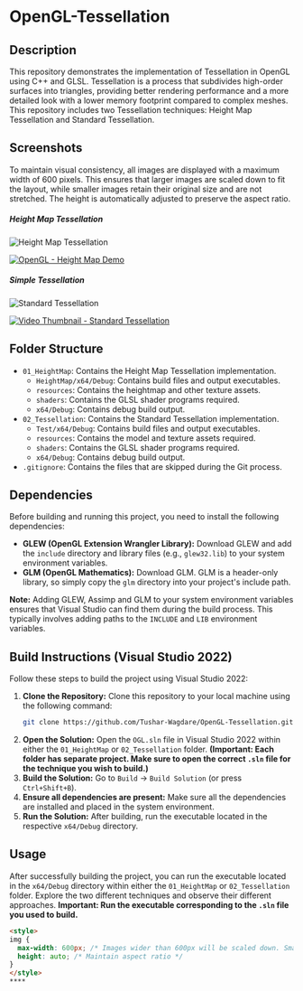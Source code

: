 # OpenGL-Tessellation

## Description

This repository demonstrates the implementation of Tessellation in OpenGL using C++ and GLSL. Tessellation is a process that subdivides high-order surfaces into triangles, providing better rendering performance and a more detailed look with a lower memory footprint compared to complex meshes. This repository includes two Tessellation techniques: Height Map Tessellation and Standard Tessellation.

## Screenshots

To maintain visual consistency, all images are displayed with a maximum width of 600 pixels. This ensures that larger images are scaled down to fit the layout, while smaller images retain their original size and are not stretched. The height is automatically adjusted to preserve the aspect ratio.

##### Height Map Tessellation

![Height Map Tessellation](01_HeightMap/S1.png)

[![OpenGL - Height Map Demo](01_HeightMap/HeightMap.png)](https://youtu.be/SkPq1Y5yoWk)

##### Simple Tessellation

![Standard Tessellation](02_Tessilation/S1.png)

[![Video Thumbnail - Standard Tessellation](https://img.youtube.com/vi/Sx4YjVkJDxQ/maxresdefault.jpg)](https://www.youtube.com/watch?v=Sx4YjVkJDxQ)

## Folder Structure

*   `01_HeightMap`: Contains the Height Map Tessellation implementation.
    *   `HeightMap/x64/Debug`: Contains build files and output executables.
    *   `resources`: Contains the heightmap and other texture assets.
    *   `shaders`: Contains the GLSL shader programs required.
    *   `x64/Debug`: Contains debug build output.
*   `02_Tessellation`: Contains the Standard Tessellation implementation.
    *   `Test/x64/Debug`: Contains build files and output executables.
    *   `resources`: Contains the model and texture assets required.
    *   `shaders`: Contains the GLSL shader programs required.
    *   `x64/Debug`: Contains debug build output.
*   `.gitignore`: Contains the files that are skipped during the Git process.

## Dependencies

Before building and running this project, you need to install the following dependencies:

*   **GLEW (OpenGL Extension Wrangler Library):** Download GLEW and add the `include` directory and library files (e.g., `glew32.lib`) to your system environment variables.
*   **GLM (OpenGL Mathematics):** Download GLM. GLM is a header-only library, so simply copy the `glm` directory into your project's include path.

**Note:** Adding GLEW, Assimp and GLM to your system environment variables ensures that Visual Studio can find them during the build process. This typically involves adding paths to the `INCLUDE` and `LIB` environment variables.

## Build Instructions (Visual Studio 2022)

Follow these steps to build the project using Visual Studio 2022:

1.  **Clone the Repository:** Clone this repository to your local machine using the following command:
    ```bash
    git clone https://github.com/Tushar-Wagdare/OpenGL-Tessellation.git
    ```
2.  **Open the Solution:** Open the `OGL.sln` file in Visual Studio 2022 within either the `01_HeightMap` or `02_Tessellation` folder. **(Important: Each folder has separate project. Make sure to open the correct `.sln` file for the technique you wish to build.)**
3.  **Build the Solution:** Go to `Build` -> `Build Solution` (or press `Ctrl+Shift+B`).
4.  **Ensure all dependencies are present:** Make sure all the dependencies are installed and placed in the system environment.
5.  **Run the Solution:** After building, run the executable located in the respective `x64/Debug` directory.

## Usage

After successfully building the project, you can run the executable located in the `x64/Debug` directory within either the `01_HeightMap` or `02_Tessellation` folder. Explore the two different techniques and observe their different approaches.
**Important: Run the executable corresponding to the `.sln` file you used to build.**

```html
<style>
img {
  max-width: 600px; /* Images wider than 600px will be scaled down. Smaller images will remain at their original size. */
  height: auto; /* Maintain aspect ratio */
}
</style>
****
